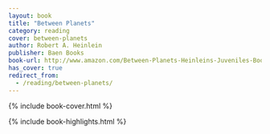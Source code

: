 ```yaml
---
layout: book
title: "Between Planets"
category: reading
cover: between-planets
author: Robert A. Heinlein
publisher: Baen Books
book-url: http://www.amazon.com/Between-Planets-Heinleins-Juveniles-Book-ebook/dp/B00AP9D5GM/
has_cover: true
redirect_from:
  - /reading/between-planets/
---
```

{% include book-cover.html %}

{% include book-highlights.html %}
